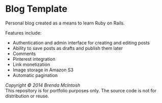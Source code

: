 # Blog Template

Personal blog created as a means to learn Ruby on Rails. 

Features include:

 * Authentication and admin interface for creating and editing posts
 * Ability to save posts as drafts and publish them later
 * Comments
 * Pinterest integration
 * Link monetization
 * Image storage in Amazon S3
 * Automatic pagination

_Copyright © 2014 Brenda McIntosh_<br>
This repository is for portfolio purposes only. The source code is not for distribution or reuse.
